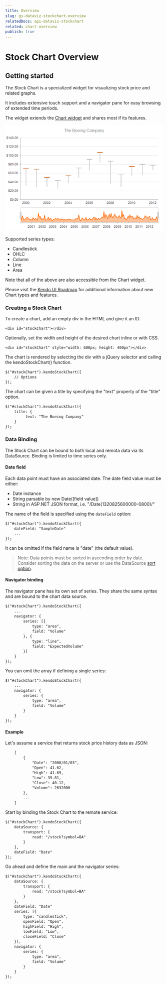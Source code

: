 ```yaml
---
title: Overview
slug: gs-dataviz-stockchart-overview
relatedDocs: api-dataviz-stockchart
related: chart-overview
publish: true
---
```


# Stock Chart Overview

## Getting started

The Stock Chart is a specialized widget for visualizing stock price and related graphs.

It includes extensive touch support and a navigator pane for easy browsing of extended time periods.

The widget extends the [Chart widget](/getting-started/dataviz/chart) and shares most if its features. 

![Stock Chart](stock-chart.png)

Supported series types:

*   Candlestick
*   OHLC
*   Column
*   Line
*   Area

Note that all of the above are also accessible from the Chart widget.

Please visit the [Kendo UI Roadmap](http://www.kendoui.com/roadmap.aspx) for additional information about new Chart types and features.

### Creating a Stock Chart

To create a chart, add an empty div in the HTML and give it an ID.

    <div id="stockChart"></div>

Optionally, set the width and height of the desired chart inline or with CSS.

    <div id="stockChart" style="width: 600px; height: 400px"></div>

The chart is rendered by selecting the div with a jQuery selector and calling the kendoStockChart() function.

    $("#stockChart").kendoStockChart({
		// Options
    });

The chart can be given a title by specifying the "text" property of the "title" option.

    $("#stockChart").kendoStockChart({
        title: {
             text: "The Boeing Company"
        }
    });

### Data Binding

The Stock Chart can be bound to both local and remota data via its DataSource. Binding is limited to time series only.

#### Date field

Each data point must have an associated date. The date field value must be either:

* Date instance
* String parsable by new Date([field value])
* String in ASP.NET JSON format, i.e. "\/Date(1320825600000-0800)\/"

The name of the field is specified using the `dateField` option:

    $("#stockChart").kendoStockChart({
		dateField: "SampleDate"
		...
    });
	
It can be omitted if the field name is "date" (the default value).

> Note: Data points must be sorted in ascending order by date. Consider sorting the data on the server or use the DataSource [sort option](/api/framework/datasource#sort-array--objectdefault).

#### Navigator binding

The navigator pane has its own set of series. They share the same syntax and are bound to the chart data source.

    $("#stockChart").kendoStockChart({
		...
		navigator: {
	    	series: [{
     	   		type: "area",
     	   		field: "Volume"
			}, {
				type: "line",
				field: "ExpectedVolume"
			}]
		}
    });

You can omit the array if defining a single series:

    $("#stockChart").kendoStockChart({
		...
		navigator: {
	    	series: {
     	   		type: "area",
     	   		field: "Volume"
			}
		}
    });

#### Example

Let's assume a service that returns stock price history data as JSON:

		[
    		{
        		"Date": "2000/01/03",
        		"Open": 41.62,
        		"High": 41.69,
        		"Low": 39.81,
        		"Close": 40.12,
    			"Volume": 2632000
    		},
			...
		]

Start by binding the Stock Chart to the remote service:

    $("#stockChart").kendoStockChart({
		dataSource: {
			transport: {
				read: "/stock?symbol=BA"
   			}
		},
		dateField: "Date"
    });

Go ahead and define the main and the navigator series:

    $("#stockChart").kendoStockChart({
		dataSource: {
			transport: {
				read: "/stock?symbol=BA"
   			}
		},
		dateField: "Date"
		series: [{
    		type: "candlestick",
    		openField: "Open",
    		highField: "High",
    		lowField: "Low",
    		closeField: "Close"
		}],
		navigator: {
	    	series: {
     	   		type: "area",
     	   		field: "Volume"
			}
		}
    });

 
